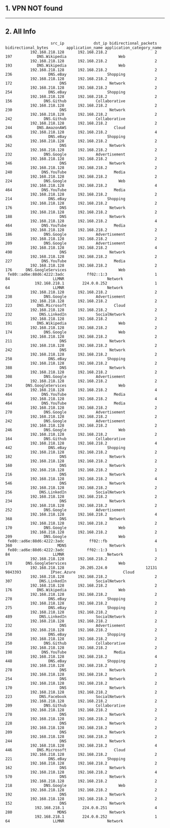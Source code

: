 ## 1. VPN NOT found
---
## 2. All Info
                        src_ip             dst_ip bidirectional_packets bidirectional_bytes        application_name application_category_name
               192.168.218.128      192.168.218.2                     2                 197           DNS.Wikipedia                       Web
               192.168.218.128      192.168.218.2                     2                 193           DNS.Wikipedia                       Web
               192.168.218.128      192.168.218.2                     2                 236                DNS.eBay                  Shopping
               192.168.218.128      192.168.218.2                     2                 172                     DNS                   Network
               192.168.218.128      192.168.218.2                     2                 254                DNS.eBay                  Shopping
               192.168.218.128      192.168.218.2                     2                 156              DNS.Github             Collaborative
               192.168.218.128      192.168.218.2                     2                 230                     DNS                   Network
               192.168.218.128      192.168.218.2                     2                 242              DNS.Github             Collaborative
               192.168.218.128      192.168.218.2                     2                 244           DNS.AmazonAWS                     Cloud
               192.168.218.128      192.168.218.2                     4                 436                DNS.eBay                  Shopping
               192.168.218.128      192.168.218.2                     2                 262                     DNS                   Network
               192.168.218.128      192.168.218.2                     2                 232              DNS.Google             Advertisement
               192.168.218.128      192.168.218.2                     2                 346                     DNS                   Network
               192.168.218.128      192.168.218.2                     2                 240             DNS.YouTube                     Media
               192.168.218.128      192.168.218.2                     2                 224              DNS.Google                       Web
               192.168.218.128      192.168.218.2                     4                 464             DNS.YouTube                     Media
               192.168.218.128      192.168.218.2                     2                 214                DNS.eBay                  Shopping
               192.168.218.128      192.168.218.2                     2                 176                     DNS                   Network
               192.168.218.128      192.168.218.2                     2                 188                     DNS                   Network
               192.168.218.128      192.168.218.2                     4                 464             DNS.YouTube                     Media
               192.168.218.128      192.168.218.2                     2                 186              DNS.Google             Advertisement
               192.168.218.128      192.168.218.2                     2                 209              DNS.Google             Advertisement
               192.168.218.128      192.168.218.2                     4                 490                     DNS                   Network
               192.168.218.128      192.168.218.2                     2                 227             DNS.YouTube                     Media
               192.168.218.128      192.168.218.2                     2                 176      DNS.GoogleServices                       Web
     fe80::ad6e:88d6:4222:3adc          ff02::1:3                     1                  84                   LLMNR                   Network
                 192.168.218.1        224.0.0.252                     1                  64                   LLMNR                   Network
               192.168.218.128      192.168.218.2                     2                 238              DNS.Google             Advertisement
               192.168.218.128      192.168.218.2                     2                 223           DNS.Microsoft                     Cloud
               192.168.218.128      192.168.218.2                     2                 232            DNS.LinkedIn             SocialNetwork
               192.168.218.128      192.168.218.2                     2                 191           DNS.Wikipedia                       Web
               192.168.218.128      192.168.218.2                     2                 174              DNS.Google                       Web
               192.168.218.128      192.168.218.2                     2                 211                     DNS                   Network
               192.168.218.128      192.168.218.2                     2                 242                     DNS                   Network
               192.168.218.128      192.168.218.2                     2                 258                DNS.eBay                  Shopping
               192.168.218.128      192.168.218.2                     2                 388                     DNS                   Network
               192.168.218.128      192.168.218.2                     2                 308              DNS.Google             Advertisement
               192.168.218.128      192.168.218.2                     2                 234      DNS.GoogleServices                       Web
               192.168.218.128      192.168.218.2                     4                 464             DNS.YouTube                     Media
               192.168.218.128      192.168.218.2                     4                 464             DNS.YouTube                     Media
               192.168.218.128      192.168.218.2                     2                 270              DNS.Google             Advertisement
               192.168.218.128      192.168.218.2                     2                 242              DNS.Google             Advertisement
               192.168.218.128      192.168.218.2                     2                 246              DNS.Google                       Web
               192.168.218.128      192.168.218.2                     2                 164              DNS.Github             Collaborative
               192.168.218.128      192.168.218.2                     4                 442                DNS.eBay                  Shopping
               192.168.218.128      192.168.218.2                     2                 182                     DNS                   Network
               192.168.218.128      192.168.218.2                     2                 160                     DNS                   Network
               192.168.218.128      192.168.218.2                     2                 216                     DNS                   Network
               192.168.218.128      192.168.218.2                     4                 546                     DNS                   Network
               192.168.218.128      192.168.218.2                     2                 256            DNS.LinkedIn             SocialNetwork
               192.168.218.128      192.168.218.2                     2                 234                     DNS                   Network
               192.168.218.128      192.168.218.2                     2                 252              DNS.Google             Advertisement
               192.168.218.128      192.168.218.2                     4                 368                     DNS                   Network
               192.168.218.128      192.168.218.2                     2                 170              DNS.Google                       Web
               192.168.218.128      192.168.218.2                     2                 209              DNS.Google                       Web
     fe80::ad6e:88d6:4222:3adc           ff02::fb                     4                 360                    MDNS                   Network
     fe80::ad6e:88d6:4222:3adc          ff02::1:3                     1                  84                   LLMNR                   Network
               192.168.218.128      192.168.218.2                     2                 178      DNS.GoogleServices                       Web
               192.168.218.128       20.205.224.0                 12131             9843393             IPsec.Azure                     Cloud
               192.168.218.128      192.168.218.2                     2                 307            DNS.LinkedIn             SocialNetwork
               192.168.218.128      192.168.218.2                     2                 176           DNS.Wikipedia                       Web
               192.168.218.128      192.168.218.2                     2                 278                DNS.eBay                  Shopping
               192.168.218.128      192.168.218.2                     2                 275                DNS.eBay                  Shopping
               192.168.218.128      192.168.218.2                     2                 489            DNS.LinkedIn             SocialNetwork
               192.168.218.128      192.168.218.2                     2                 232                     DNS             Advertisement
               192.168.218.128      192.168.218.2                     2                 258                DNS.eBay                  Shopping
               192.168.218.128      192.168.218.2                     2                 250              DNS.Github             Collaborative
               192.168.218.128      192.168.218.2                     2                 198             DNS.YouTube                     Media
               192.168.218.128      192.168.218.2                     4                 448                DNS.eBay                  Shopping
               192.168.218.128      192.168.218.2                     2                 278                     DNS                   Network
               192.168.218.128      192.168.218.2                     2                 254                     DNS                   Network
               192.168.218.128      192.168.218.2                     2                 170                     DNS                   Network
               192.168.218.128      192.168.218.2                     2                 223            DNS.Facebook             SocialNetwork
               192.168.218.128      192.168.218.2                     2                 209              DNS.Github             Collaborative
               192.168.218.128      192.168.218.2                     2                 278                     DNS                   Network
               192.168.218.128      192.168.218.2                     2                 228                     DNS                   Network
               192.168.218.128      192.168.218.2                     2                 209                     DNS                   Network
               192.168.218.128      192.168.218.2                     2                 244                     DNS                   Network
               192.168.218.128      192.168.218.2                     4                 446           DNS.Microsoft                     Cloud
               192.168.218.128      192.168.218.2                     2                 221                DNS.eBay                  Shopping
               192.168.218.128      192.168.218.2                     2                 162                     DNS                   Network
               192.168.218.128      192.168.218.2                     4                 570                     DNS                   Network
               192.168.218.128      192.168.218.2                     2                 218              DNS.Google                       Web
               192.168.218.128      192.168.218.2                     2                 192                     DNS                   Network
               192.168.218.128      192.168.218.2                     2                 152                     DNS                   Network
                 192.168.218.1        224.0.0.251                     4                 280                    MDNS                   Network
                 192.168.218.1        224.0.0.252                     1                  64                   LLMNR                   Network